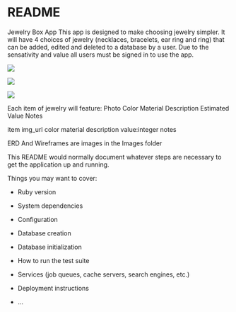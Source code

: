 # README

Jewelry Box App
 This app is designed to make choosing jewelry simpler. It will have 4 choices of jewelry (necklaces, bracelets, ear ring and ring) that can be added, edited and deleted to a database by a user. Due to the sensativity and value all users must be signed in to use the app.

![](Images/ERD.png)

![](Images/Home-Page.png)

![](Images/Main-Page.png)


Each item of jewelry will feature:
Photo
Color
Material
Description
Estimated Value
Notes

item img_url color material description value:integer notes 

ERD And Wireframes are images in the Images folder





This README would normally document whatever steps are necessary to get the
application up and running.

Things you may want to cover:

* Ruby version

* System dependencies

* Configuration

* Database creation

* Database initialization

* How to run the test suite

* Services (job queues, cache servers, search engines, etc.)

* Deployment instructions

* ...
